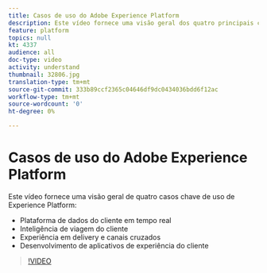 ```yaml
---
title: Casos de uso do Adobe Experience Platform
description: Este vídeo fornece uma visão geral dos quatro principais casos de uso do Adobe Experience Platform&mdash;plataforma de dados do cliente em tempo real, inteligência de viagem do cliente, experiência em delivery e canais e desenvolvimento de aplicativos de experiência do cliente.
feature: platform
topics: null
kt: 4337
audience: all
doc-type: video
activity: understand
thumbnail: 32806.jpg
translation-type: tm+mt
source-git-commit: 333b89ccf2365c04646df9dc0434036bdd6f12ac
workflow-type: tm+mt
source-wordcount: '0'
ht-degree: 0%

---
```



# Casos de uso do Adobe Experience Platform

Este vídeo fornece uma visão geral de quatro casos chave de uso de Experience Platform:

* Plataforma de dados do cliente em tempo real
* Inteligência de viagem do cliente
* Experiência em delivery e canais cruzados
* Desenvolvimento de aplicativos de experiência do cliente

>[!VIDEO](https://video.tv.adobe.com/v/32806?quality=12&learn=on)